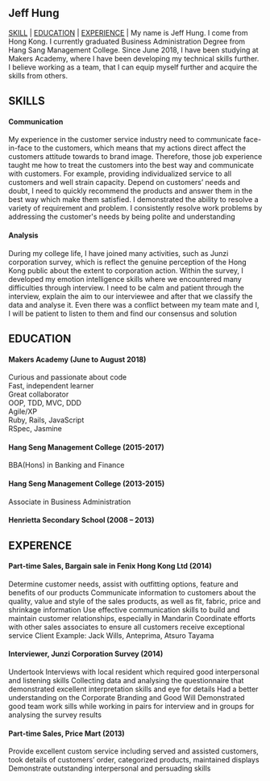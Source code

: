 ## Jeff Hung
[SKILL](#skills) | [EDUCATION](#education) | [EXPERIENCE](#experience) |
My name is Jeff Hung. I come from Hong Kong. I currently graduated Business Administration Degree from Hang Sang Management College.
Since June 2018, I have been studying at Makers Academy, where I have been developing my technical skills further. I believe working as a team, that I can equip myself further and acquire the skills from others.

## SKILLS

#### Communication
My experience in the customer service industry need to communicate face-in-face to the customers, which means that my actions direct affect the customers attitude towards to brand image. Therefore, those job experience taught me how to treat the customers into the best way and communicate with customers. For example, providing individualized service to all customers and well strain capacity. Depend on customers’ needs and doubt, I need to quickly recommend the products and answer them in the best way which make them satisfied. I demonstrated the ability to resolve a variety of requirement and problem. I consistently resolve work problems by addressing the customer's needs by being polite and understanding

#### Analysis
During my college life, I have joined many activities, such as Junzi corporation survey, which is reflect the genuine perception of the Hong Kong public about the extent to corporation action. Within the survey, I developed my emotion intelligence skills where we encountered many difficulties through interview. I need to be calm and patient through the interview, explain the aim to our interviewee and after that we classify the data and analyse it. Even there was a conflict between my team mate and I, I will be patient to listen to them and find our consensus and solution

## EDUCATION 

#### Makers Academy (June to August 2018)
Curious and passionate about code<br>
Fast, independent learner<br> 
Great collaborator<br>
OOP, TDD, MVC, DDD<br>
Agile/XP<br>
Ruby, Rails, JavaScript<br>
RSpec, Jasmine<br>

#### Hang Seng Management College (2015-2017)
BBA(Hons) in Banking and Finance
#### Hang Seng Management College (2013-2015)
Associate in Business Administration
#### Henrietta Secondary School (2008 – 2013)

## EXPERENCE

#### Part-time Sales, Bargain sale in Fenix Hong Kong Ltd (2014) 
Determine customer needs, assist with outfitting options, feature and benefits of our products 
Communicate information to customers about the quality, value and style of the sales products, as well as fit, fabric, price and shrinkage information 
Use effective communication skills to build and maintain customer relationships, especially in Mandarin 
Coordinate efforts with other sales associates to ensure all customers receive exceptional service 
Client Example: Jack Wills, Anteprima, Atsuro Tayama 
#### Interviewer, Junzi Corporation Survey (2014)	
Undertook Interviews with local resident which required good interpersonal and listening skills
Collecting data and analysing the questionnaire that demonstrated excellent interpretation skills and eye for details
Had a better understanding on the Corporate Branding and Good Will
Demonstrated good team work sills while working in pairs for interview and in groups for analysing the survey results
#### Part-time Sales, Price Mart (2013)
Provide excellent custom service including served and assisted customers, took details of customers’ order, categorized products, maintained displays
Demonstrate outstanding interpersonal and persuading skills

